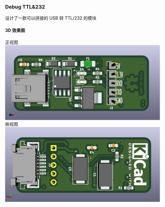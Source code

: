 ### Debug TTL&232
设计了一款可以拼接的 USB 转 TTL/232 的模块

#### 3D 效果图
正视图
![](misc/uartdbg.png)
俯视图
![](misc/uartdbg_bottom.png)
